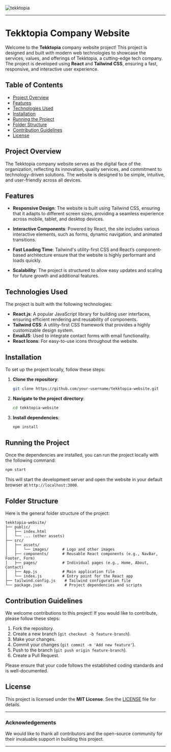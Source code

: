 
![tekktopia](https://github.com/user-attachments/assets/226b66e6-fb98-44bb-be92-bf31c2f11d2c)

---

# Tekktopia Company Website


Welcome to the **Tekktopia** company website project! This project is designed and built with modern web technologies to showcase the services, values, and offerings of Tekktopia, a cutting-edge tech company. The project is developed using **React** and **Tailwind CSS**, ensuring a fast, responsive, and interactive user experience.

## Table of Contents

- [Project Overview](#project-overview)
- [Features](#features)
- [Technologies Used](#technologies-used)
- [Installation](#installation)
- [Running the Project](#running-the-project)
- [Folder Structure](#folder-structure)
- [Contribution Guidelines](#contribution-guidelines)
- [License](#license)

## Project Overview

The Tekktopia company website serves as the digital face of the organization, reflecting its innovation, quality services, and commitment to technology-driven solutions. The website is designed to be simple, intuitive, and user-friendly across all devices.

## Features

- **Responsive Design**: The website is built using Tailwind CSS, ensuring that it adapts to different screen sizes, providing a seamless experience across mobile, tablet, and desktop devices.
  
- **Interactive Components**: Powered by React, the site includes various interactive elements, such as forms, dynamic navigation, and animated transitions.

- **Fast Loading Time**: Tailwind's utility-first CSS and React’s component-based architecture ensure that the website is highly performant and loads quickly.

- **Scalability**: The project is structured to allow easy updates and scaling for future growth and additional features.

## Technologies Used

The project is built with the following technologies:

- **React.js**: A popular JavaScript library for building user interfaces, ensuring efficient rendering and reusability of components.
- **Tailwind CSS**: A utility-first CSS framework that provides a highly customizable design system.
- **EmailJS**: Used to integrate contact forms with email functionality.
- **React Icons**: For easy-to-use icons throughout the website.

## Installation

To set up the project locally, follow these steps:

1. **Clone the repository**:
   ```bash
   git clone https://github.com/your-username/tekktopia-website.git
   ```

2. **Navigate to the project directory**:
   ```bash
   cd tekktopia-website
   ```

3. **Install dependencies**:
   ```bash
   npm install
   ```

## Running the Project

Once the dependencies are installed, you can run the project locally with the following command:

```bash
npm start
```

This will start the development server and open the website in your default browser at `http://localhost:3000`.

## Folder Structure

Here is the general folder structure of the project:

```
tekktopia-website/
├── public/
│   ├── index.html
│   └── ... (other assets)
├── src/
│   ├── assets/
│   │   └── images/      # Logo and other images
│   ├── components/      # Reusable React components (e.g., NavBar, Footer, Form)
│   ├── pages/           # Individual pages (e.g., Home, About, Contact)
│   ├── App.js           # Main application file
│   └── index.js         # Entry point for the React app
├── tailwind.config.js    # Tailwind configuration file
└── package.json          # Project dependencies and scripts
```

## Contribution Guidelines

We welcome contributions to this project! If you would like to contribute, please follow these steps:

1. Fork the repository.
2. Create a new branch (`git checkout -b feature-branch`).
3. Make your changes.
4. Commit your changes (`git commit -m 'Add new feature'`).
5. Push to the branch (`git push origin feature-branch`).
6. Create a Pull Request.

Please ensure that your code follows the established coding standards and is well-documented.

## License

This project is licensed under the **MIT License**. See the [LICENSE](./LICENSE) file for details.

---

### Acknowledgements

We would like to thank all contributors and the open-source community for their invaluable support in building this project.

---
